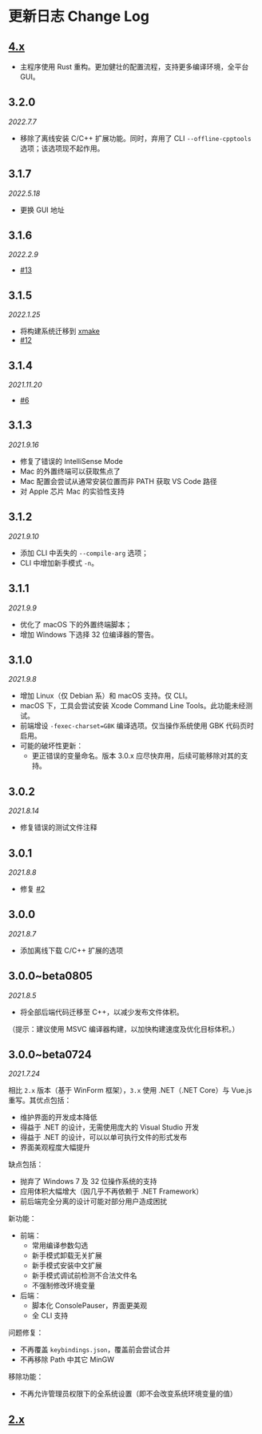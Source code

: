 # 更新日志 Change Log

## [4.x](https://github.com/VSCodeConfigHelper/v4/blob/main/CHANGELOG.md)

- 主程序使用 Rust 重构。更加健壮的配置流程，支持更多编译环境，全平台 GUI。

## 3.2.0
*2022.7.7*
- 移除了离线安装 C/C++ 扩展功能。同时，弃用了 CLI `--offline-cpptools` 选项；该选项现不起作用。

## 3.1.7
*2022.5.18*
- 更换 GUI 地址

## 3.1.6
*2022.2.9*
- [#13](https://github.com/VSCodeConfigHelper/v3/issues/13)

## 3.1.5
*2022.1.25*
- 将构建系统迁移到 [xmake](https://xmake.io)
- [#12](https://github.com/VSCodeConfigHelper/v3/issues/12)

## 3.1.4
*2021.11.20*
- [#6](https://github.com/VSCodeConfigHelper/v3/issues/6)

## 3.1.3
*2021.9.16*
- 修复了错误的 IntelliSense Mode
- Mac 的外置终端可以获取焦点了
- Mac 配置会尝试从通常安装位置而非 PATH 获取 VS Code 路径
- 对 Apple 芯片 Mac 的实验性支持

## 3.1.2
*2021.9.10*

- 添加 CLI 中丢失的 `--compile-arg` 选项；
- CLI 中增加新手模式 `-n`。

## 3.1.1
*2021.9.9*

- 优化了 macOS 下的外置终端脚本；
- 增加 Windows 下选择 32 位编译器的警告。

## 3.1.0
*2021.9.8*

- 增加 Linux（仅 Debian 系）和 macOS 支持。仅 CLI。
- macOS 下，工具会尝试安装 Xcode Command Line Tools。此功能未经测试。
- 前端增设 `-fexec-charset=GBK` 编译选项。仅当操作系统使用 GBK 代码页时启用。
- 可能的破坏性更新：
    - 更正错误的变量命名。版本 3.0.x 应尽快弃用，后续可能移除对其的支持。

## 3.0.2
*2021.8.14*

- 修复错误的测试文件注释

## 3.0.1
*2021.8.8*

- 修复 [#2](https://github.com/VSCodeConfigHelper/v3/issues/2)

## 3.0.0
*2021.8.7*

- 添加离线下载 C/C++ 扩展的选项

## 3.0.0~beta0805
*2021.8.5*

- 将全部后端代码迁移至 C++，以减少发布文件体积。
 
（提示：建议使用 MSVC 编译器构建，以加快构建速度及优化目标体积。）

## 3.0.0~beta0724
*2021.7.24*

相比 `2.x` 版本（基于 WinForm 框架），`3.x` 使用 .NET（.NET Core）与 Vue.js 重写。其优点包括：
- 维护界面的开发成本降低
- 得益于 .NET 的设计，无需使用庞大的 Visual Studio 开发
- 得益于 .NET 的设计，可以以单可执行文件的形式发布
- 界面美观程度大幅提升

缺点包括：
- 抛弃了 Windows 7 及 32 位操作系统的支持
- 应用体积大幅增大（因几乎不再依赖于 .NET Framework）
- 前后端完全分离的设计可能对部分用户造成困扰

新功能：
- 前端：
    - 常用编译参数勾选
    - 新手模式卸载无关扩展
    - 新手模式安装中文扩展
    - 新手模式调试前检测不合法文件名
    - 不强制修改环境变量
- 后端：
    - 脚本化 ConsolePauser，界面更美观
    - 全 CLI 支持

问题修复：
- 不再覆盖 `keybindings.json`，覆盖前会尝试合并
- 不再移除 Path 中其它 MinGW

移除功能：
- 不再允许管理员权限下的全系统设置（即不会改变系统环境变量的值）

## [2.x](https://github.com/VSCodeConfigHelper/v2/blob/v2.x/CHANGELOG.md)
